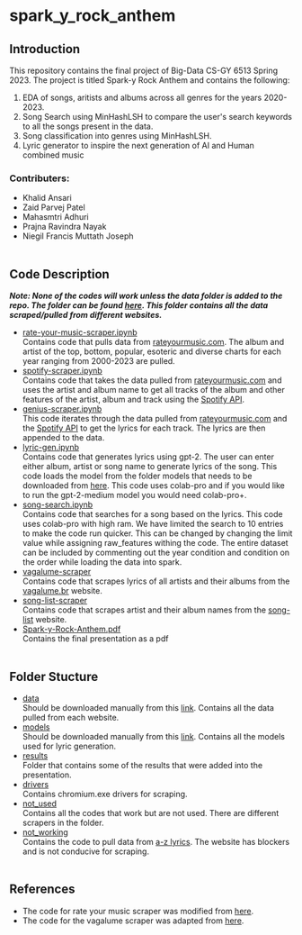 # spark_y_rock_anthem

## Introduction

This repository contains the final project of Big-Data CS-GY 6513 Spring 2023. The project is titled Spark-y Rock Anthem and contains the following:
1) EDA of songs, aritists and albums across all genres for the years 2020-2023.
2) Song Search using MinHashLSH to compare the user's search keywords to all the songs present in the data.
3) Song classification into genres using MinHashLSH.
4) Lyric generator to inspire the next generation of AI and Human combined music

### Contributers:
- Khalid Ansari
- Zaid Parvej Patel
- Mahasmtri Adhuri
- Prajna Ravindra Nayak
- Niegil Francis Muttath Joseph<br><br>

## Code Description

***Note: None of the codes will work unless the data folder is added to the repo. The folder can be found [here](https://drive.google.com/drive/folders/102J24s4C4UbUdeNW8NzfLwEh_J611ZG8?usp=share_link). This folder contains all the data scraped/pulled from different websites.***
- [rate-your-music-scraper.ipynb](rate-your-music-scraper.ipynb) <br>
Contains code that pulls data from [rateyourmusic.com](https://rateyourmusic.com/). The album and artist of the top, bottom, popular, esoteric and diverse charts for each year ranging from 2000-2023 are pulled.
- [spotify-scraper.ipynb](spotify-scraper.ipynb) <br>
Contains code that takes the data pulled from [rateyourmusic.com](https://rateyourmusic.com/) and uses the artist and album name to get all tracks of the album and other features of the artist, album and track using the [Spotify API](https://developer.spotify.com/documentation/web-api).
- [genius-scraper.ipynb](genius-scraper.ipynb) <br>
This code iterates through the data pulled from [rateyourmusic.com](https://rateyourmusic.com/) and the [Spotify API](https://developer.spotify.com/documentation/web-api) to get the lyrics for each track. The lyrics are then appended to the data.
- [lyric-gen.ipynb](lyric-gen.ipynb) <br>
Contains code that generates lyrics using gpt-2. The user can enter either album, artist or song name to generate lyrics of the song. This code loads the model from the folder models that needs to be downloaded from [here](https://drive.google.com/drive/folders/1_Xmrl37ft80cT5gZb2MTrwLuWE1DXgnO?usp=sharing). This code uses colab-pro and if you would like to run the gpt-2-medium model you would need colab-pro+.
- [song-search.ipynb](song-search.ipynb) <br>
Contains code that searches for a song based on the lyrics. This code uses colab-pro with high ram. We have limited the search to 10 entries to make the code run quicker. This can be changed by changing the limit value while assigning raw_features withing the code. The entire dataset can be included by commenting out the year condition and condition on the order while loading the data into spark.
- [vagalume-scraper](vagalume-scraper.ipynb) <br>
Contains code that scrapes lyrics of all artists and their albums from the [vagalume.br](https://www.vagalume.com.br/) website.
- [song-list-scraper](song-list-scraper.ipynb) <br>
Contains code that scrapes artist and their album names from the [song-list](https://www.song-list.net/) website.
- [Spark-y-Rock-Anthem.pdf](Spark-y-Rock-Anthem.pdf) <br>
Contains the final presentation as a pdf <br><br>


## Folder Stucture

- [data](data/) <br>
 Should be downloaded manually from this [link](https://drive.google.com/drive/folders/102J24s4C4UbUdeNW8NzfLwEh_J611ZG8?usp=share_link). Contains all the data pulled from each website.
- [models](models/) <br>
Should be downloaded manually from this [link](https://drive.google.com/drive/folders/1_Xmrl37ft80cT5gZb2MTrwLuWE1DXgnO?usp=sharing). Contains all the models used for lyric generation.
- [results](results/) <br>
Folder that contains some of the results that were added into the presentation.
- [drivers](drivers/) <br>
Contains chromium.exe drivers for scraping.
- [not_used](not_used/) <br>
Contains all the codes that work but are not used. There are different scrapers in the folder.
- [not_working](not_working/) <br>
Contains the code to pull data from [a-z lyrics](https://www.azlyrics.com/). The website has blockers and is not conducive for scraping.<br><br>

## References
- The code for rate your music scraper was modified from [here](https://github.com/MichaelAlexanderBryant/rate-your-music-scraper).
- The code for the vagalume scraper was adapted from [here](https://aneisse.com/post/20190210-music-data-scraping/20190210-music-data-scraping/).